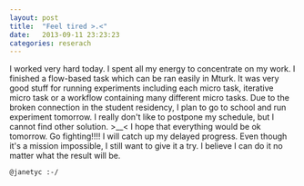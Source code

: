 ```yaml
---
layout: post
title:  "Feel tired >.<"
date:   2013-09-11 23:23:23
categories: reserach
---
```

I worked very hard today. I spent all my energy to concentrate on my work. I finished a flow-based task which can be ran easily in Mturk. It was very good stuff for running experiments including each micro task, iterative micro task or a workflow containing many different micro tasks. Due to the broken connection in the student residency, I plan to go to school and run experiment tomorrow. I really don't like to postpone my schedule, but I cannot find other solution. >__< I hope that everything would be ok tomorrow. Go fighting!!!! I will catch up my delayed progress. Even though it's a mission impossible, I still want to give it a try. I believe I can do it no matter what the result will be.

`@janetyc :-/`

